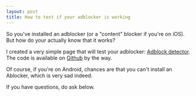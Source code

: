 ```yaml
---
layout: post
title: How to test if your adblocker is working
---
```

So you've installed an adblocker (or a "content" blocker if you're on iOS). But how do your actually know that it works?

I created a very simple page that will test your adblocker: [Adblock detector](https://casparwre.de/adblock-detector/). The code is available on [Github](https://github.com/caspii/casparwre.de/blob/master/adblock-detector/index.html) by the way.

Of course, if you're on Android, chances are that you can't install an Ablocker, which is very sad indeed.

If you have questions, do ask below.
